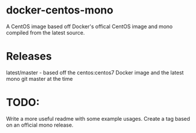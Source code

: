 docker-centos-mono
==================

A CentOS image based off Docker's offical CentOS image and mono compiled from the latest source.

Releases
==================

latest/master - based off the centos:centos7 Docker image and the latest mono git master at the time

TODO:
==================

Write a more useful readme with some example usages.
Create a tag based on an official mono release.
